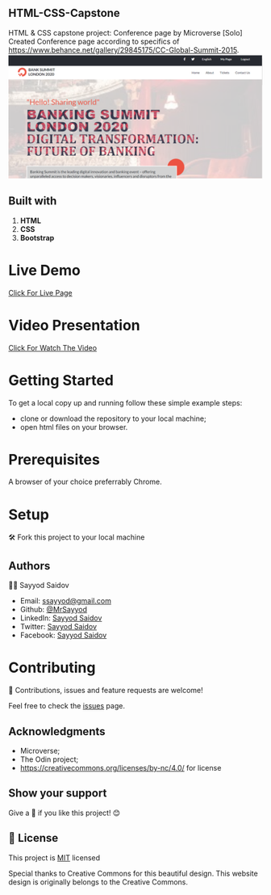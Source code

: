 ## HTML-CSS-Capstone
HTML &amp; CSS capstone project: Conference page by Microverse [Solo]
Created Conference page according to specifics of https://www.behance.net/gallery/29845175/CC-Global-Summit-2015.
![Capstone](/images/screenshot.png)

## Built with
1. **HTML**
2. **CSS**
3. **Bootstrap**

# Live Demo 
[Click For Live Page](https://raw.githack.com/MrSayyod/HTML-CSS-Capstone/example/index.html)

# Video Presentation
[Click For Watch The Video](https://www.loom.com)

# Getting Started
To get a local copy up and running follow these simple example steps:
- clone or download the repository to your local machine;
- open html files on your browser.

# Prerequisites
A browser of your choice preferrably Chrome.

# Setup
:hammer_and_wrench: Fork this project to your local machine

## Authors
:man_technologist: Sayyod Saidov

- Email: ssayyod@gmail.com
- Github: [@MrSayyod](https://github.com/MrSayyod) 
- LinkedIn: [Sayyod Saidov](https://www.linkedin.com/in/sayyod-saidov-507b0818b)
- Twitter: [Sayyod Saidov](https://twitter.com/sayyodsaidov)
- Facebook: [Sayyod Saidov](https://www.facebook.com/sayyod)

# Contributing
:handshake: Contributions, issues and feature requests are welcome!

Feel free to check the [issues](https://github.com/MrSayyod/HTML-CSS-Capstone/issues) page.

## Acknowledgments

- Microverse;
- The Odin project;
- https://creativecommons.org/licenses/by-nc/4.0/ for license


## Show your support
Give a :star2: if you like this project! :blush:

## 📝 License

This project is [MIT](LICENSE.md) licensed

Special thanks to Creative Commons for this beautiful design.
This website design is originally belongs to the Creative Commons.

